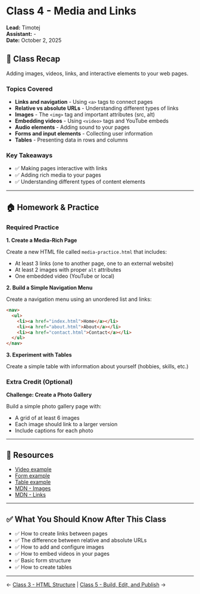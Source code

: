 # Class 4 - Media and Links

**Lead:** Timotej  
**Assistant:** -  
**Date:** October 2, 2025

## 📝 Class Recap

Adding images, videos, links, and interactive elements to your web pages.

### Topics Covered

- **Links and navigation** - Using `<a>` tags to connect pages
- **Relative vs absolute URLs** - Understanding different types of links
- **Images** - The `<img>` tag and important attributes (src, alt)
- **Embedding videos** - Using `<video>` tags and YouTube embeds
- **Audio elements** - Adding sound to your pages
- **Forms and input elements** - Collecting user information
- **Tables** - Presenting data in rows and columns

### Key Takeaways

- ✅ Making pages interactive with links
- ✅ Adding rich media to your pages
- ✅ Understanding different types of content elements

---

## 🏠 Homework & Practice

### Required Practice

**1. Create a Media-Rich Page**

Create a new HTML file called `media-practice.html` that includes:
- At least 3 links (one to another page, one to an external website)
- At least 2 images with proper `alt` attributes
- One embedded video (YouTube or local)

**2. Build a Simple Navigation Menu**

Create a navigation menu using an unordered list and links:
```html
<nav>
  <ul>
    <li><a href="index.html">Home</a></li>
    <li><a href="about.html">About</a></li>
    <li><a href="contact.html">Contact</a></li>
  </ul>
</nav>
```

**3. Experiment with Tables**

Create a simple table with information about yourself (hobbies, skills, etc.)

### Extra Credit (Optional)

**Challenge: Create a Photo Gallery**

Build a simple photo gallery page with:
- A grid of at least 6 images
- Each image should link to a larger version
- Include captions for each photo

---

## 📖 Resources

- [Video example](../src/video-example.html)
- [Form example](../src/basic-form-example.html)
- [Table example](../src/table-example.html)
- [MDN - Images](https://developer.mozilla.org/en-US/docs/Web/HTML/Element/img)
- [MDN - Links](https://developer.mozilla.org/en-US/docs/Web/HTML/Element/a)

---

## ✅ What You Should Know After This Class

- ✅ How to create links between pages
- ✅ The difference between relative and absolute URLs
- ✅ How to add and configure images
- ✅ How to embed videos in your pages
- ✅ Basic form structure
- ✅ How to create tables

---

← [Class 3 - HTML Structure](../03/) | [Class 5 - Build, Edit, and Publish](../05/) →

